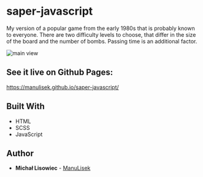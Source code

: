 # saper-javascript

My version of a popular game from the early 1980s that is probably known to everyone. There are two difficulty levels to choose, that differ in the size of the board and the number of bombs. Passing time is an additional factor.

![main view](https://res.cloudinary.com/dorwcwygq/image/upload/v1641152067/wtyker/saper_ouxvv3.webp)

## See it live on Github Pages:
https://manulisek.github.io/saper-javascript/

## Built With

* HTML
* SCSS
* JavaScript

## Author

* **Michał Lisowiec** - [ManuLisek](https://github.com/ManuLisek)
